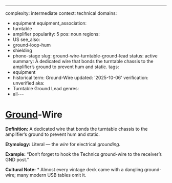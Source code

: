 ---
complexity: intermediate
context: technical
domains:
- equipment
equipment_association:
- turntable
- amplifier
popularity: 5
pos: noun
regions:
- US
see_also:
- ground-loop-hum
- shielding
- phono-stage
slug: ground-wire-turntable-ground-lead
status: active
summary: A dedicated wire that bonds the turntable chassis to the amplifier’s ground
  to prevent hum and static.
tags:
- equipment
- historical
term: Ground-Wire
updated: '2025-10-06'
verification: unverified
aka:
- Turntable Ground Lead
genres:
- all---

# [Ground](../g/ground-loop-hum.md)-Wire

**Definition:** A dedicated wire that bonds the turntable chassis to the amplifier’s ground to prevent hum and static.

**Etymology:** Literal — the *wire* for electrical *grounding.*

**Example:** “Don’t forget to hook the Technics ground-wire to the receiver’s GND post.”

**Cultural Note:** * Almost every vintage deck came with a dangling ground-wire; many modern USB tables omit it.

